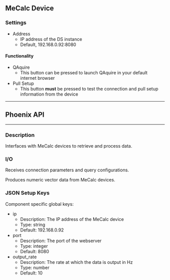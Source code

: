 ## MeCalc Device
### Settings
- Address
  - IP address of the DS instance
  - Default, 192.168.0.92:8080

#### Functionality
- QAquire
  - This button can be pressed to launch QAquire in your default internet browser
- Pull Setup
  - This button **must** be pressed to test the connection and pull setup information from the device
___
## Phoenix API
___
### Description

Interfaces with MeCalc devices to retrieve and process data.

### I/O

Receives connection parameters and query configurations.

Produces numeric vector data from MeCalc devices.

### JSON Setup Keys

Component specific global keys:
- ip
  - Description: The IP address of the MeCalc device
  - Type: string
  - Default: 192.168.0.92
- port
  - Description: The port of the webserver
  - Type: integer
  - Default: 8080
- output_rate
  - Description: The rate at which the data is output in Hz
  - Type: number
  - Default: 10
